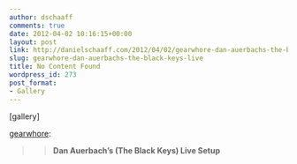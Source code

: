 ```yaml
---
author: dschaaff
comments: true
date: 2012-04-02 10:16:15+00:00
layout: post
link: http://danielschaaff.com/2012/04/02/gearwhore-dan-auerbachs-the-black-keys-live/
slug: gearwhore-dan-auerbachs-the-black-keys-live
title: No Content Found
wordpress_id: 273
post_format:
- Gallery
---
```


[gallery]


[gearwhore](http://gearwhore.tumblr.com/post/20088409749/dan-auerbachs-the-black-keys-live-setup):




<blockquote>

> 
> **Dan Auerbach’s (The Black Keys) Live Setup**
> 
> 
</blockquote>
